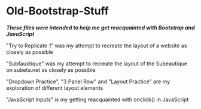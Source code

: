 # Old-Bootstrap-Stuff

***These files were intended to help me get reacquainted with Bootstrap and JavaScript***

"Try to Replicate 1" was my attempt to recreate the layout of a website as closely as possible

"Subfauxtique" was my attempt to recreate the layout of the Subeautique on subeta.net as closely as possible

"Dropdown Practice", "3 Panel Row" and "Layout Practice" are my exploration of different layout elements

"JavaScript Inputs" is my getting reacquainted with onclick() in JavaScript
